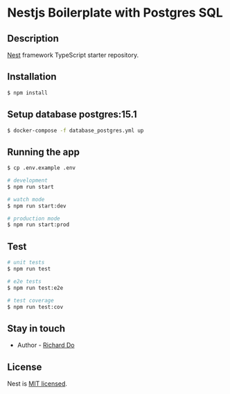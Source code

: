 # Nestjs Boilerplate with Postgres SQL

## Description

[Nest](https://github.com/nestjs/nest) framework TypeScript starter repository.

## Installation

```bash
$ npm install
```

## Setup database postgres:15.1

```bash
$ docker-compose -f database_postgres.yml up
```

## Running the app

```bash
$ cp .env.example .env

# development
$ npm run start

# watch mode
$ npm run start:dev

# production mode
$ npm run start:prod
```

## Test

```bash
# unit tests
$ npm run test

# e2e tests
$ npm run test:e2e

# test coverage
$ npm run test:cov
```

## Stay in touch

- Author - [Richard Do](https://github.com/ptit9x)

## License

Nest is [MIT licensed](LICENSE).
